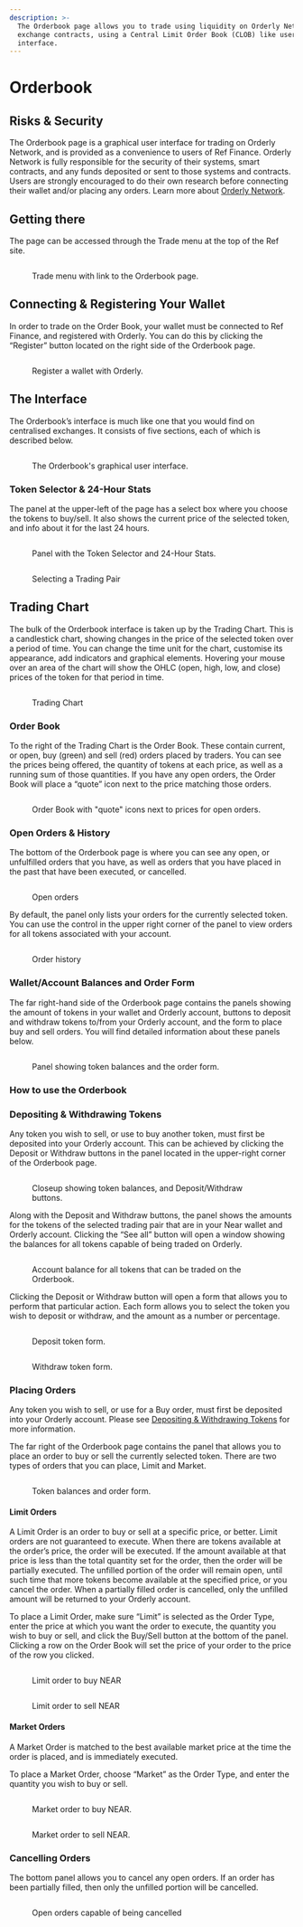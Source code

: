 ```yaml
---
description: >-
  The Orderbook page allows you to trade using liquidity on Orderly Network’s
  exchange contracts, using a Central Limit Order Book (CLOB) like user
  interface.
---
```


# Orderbook

## Risks & Security

The Orderbook page is a graphical user interface for trading on Orderly Network, and is provided as a convenience to users of Ref Finance. Orderly Network is fully responsible for the security of their systems, smart contracts, and any funds deposited or sent to those systems and contracts. Users are strongly encouraged to do their own research before connecting their wallet and/or placing any orders. Learn more about [Orderly Network](https://orderly.network/).

## Getting there

The page can be accessed through the Trade menu at the top of the Ref site.

<figure><img src="../.gitbook/assets/orderly_01_refmenu.png" alt=""><figcaption><p>Trade menu with link to the Orderbook page.</p></figcaption></figure>

## Connecting & Registering Your Wallet

In order to trade on the Order Book, your wallet must be connected to Ref Finance, and registered with Orderly. You can do this by clicking the “Register” button located on the right side of the Orderbook page.

<figure><img src="../.gitbook/assets/orderly_02b_register.png" alt=""><figcaption><p>Register a wallet with Orderly.</p></figcaption></figure>

## The Interface

The Orderbook’s interface is much like one that you would find on centralised exchanges. It consists of five sections, each of which is described below. &#x20;

<figure><img src="../.gitbook/assets/orderly_05_connected.png" alt=""><figcaption><p>The Orderbook's graphical user interface.</p></figcaption></figure>

### Token Selector & 24-Hour Stats

The panel at the upper-left of the page has a select box where you choose the tokens to buy/sell. It also shows the current price of the selected token, and info about it for the last 24 hours.

<figure><img src="../.gitbook/assets/orderly_05c_token24h.png" alt=""><figcaption><p>Panel with the Token Selector and 24-Hour Stats. </p></figcaption></figure>

<figure><img src="../.gitbook/assets/orderly_05b_listtokens.png" alt=""><figcaption><p>Selecting a Trading Pair</p></figcaption></figure>

## Trading Chart

The bulk of the Orderbook interface is taken up by the Trading Chart. This is a candlestick chart,  showing changes in the price of the selected token over a period of time. You can change the time unit for the chart, customise its appearance, add indicators and graphical elements. Hovering your mouse over an area of the chart will show the OHLC (open, high, low, and close) prices of the token for that period in time.

<figure><img src="../.gitbook/assets/orderly_05d_tradingchart.png" alt=""><figcaption><p>Trading Chart</p></figcaption></figure>

### Order Book

To the right of the Trading Chart is the Order Book. These contain current, or open, buy (green) and sell (red) orders placed by traders. You can see the prices being offered, the quantity of tokens at each price, as well as a running sum of those quantities. If you have any open orders, the Order Book will place a “quote” icon next to the price matching those orders.

<figure><img src="../.gitbook/assets/orderly_12_showordersinbook.png" alt=""><figcaption><p>Order Book with "quote" icons next to prices for open orders.</p></figcaption></figure>

### Open Orders & History

The bottom of the Orderbook page is where you can see any open, or unfulfilled orders that you have, as well as orders that you have placed in the past that have been executed, or cancelled.

<figure><img src="../.gitbook/assets/orderly_11_currentorders.png" alt=""><figcaption><p>Open orders</p></figcaption></figure>

By default, the panel only lists your orders for the currently selected token. You can use the control in the upper right corner of the panel to view orders for all tokens associated with your account.

<figure><img src="../.gitbook/assets/orderly_14_show_all_orders_history.png" alt=""><figcaption><p>Order history</p></figcaption></figure>

### Wallet/Account Balances and Order Form

The far right-hand side of the Orderbook page contains the panels showing the amount of tokens in your wallet and Orderly account, buttons to deposit and withdraw tokens to/from your Orderly account, and the form to place buy and sell orders. You will find detailed information about these panels below.

<figure><img src="../.gitbook/assets/orderly_05e_rightpanes.png" alt=""><figcaption><p>Panel showing token balances and the order form. </p></figcaption></figure>

### How to use the Orderbook

### Depositing & Withdrawing Tokens

Any token you wish to sell, or use to buy another token, must first be deposited into your Orderly account. This can be achieved by clicking the Deposit or Withdraw buttons in the panel located in the upper-right corner of the Orderbook page.

<figure><img src="../.gitbook/assets/orderly_06_balances.png" alt=""><figcaption><p>Closeup showing token balances, and Deposit/Withdraw buttons. </p></figcaption></figure>

Along with the Deposit and Withdraw buttons, the panel shows the amounts for the tokens of the selected trading pair that are in your Near wallet and Orderly account. Clicking the “See all” button will open a window showing the balances for all tokens capable of being traded on Orderly.

<figure><img src="../.gitbook/assets/orderly_06b_all_balances.png" alt=""><figcaption><p>Account balance for all tokens that can be traded on the Orderbook.</p></figcaption></figure>

Clicking the Deposit or Withdraw button will open a form that allows you to perform that particular action. Each form allows you to select the token you wish to deposit or withdraw, and the amount as a number or percentage.

<div>

<figure><img src="../.gitbook/assets/orderly_07a_depositnear.png" alt=""><figcaption><p>Deposit token form.</p></figcaption></figure>

 

<figure><img src="../.gitbook/assets/orderly_07b_withdrawusdc.png" alt=""><figcaption><p>Withdraw token form.</p></figcaption></figure>

</div>

### Placing Orders

Any token you wish to sell, or use for a Buy order, must first be deposited into your Orderly account. Please see [Depositing & Withdrawing Tokens](orderbook.md#depositing-and-withdrawing-tokens) for more information.

The far right of the Orderbook page contains the panel that allows you to place an order to buy or sell the currently selected token. There are two types of orders that you can place, Limit and Market.

<figure><img src="../.gitbook/assets/orderly_05e_rightpanes.png" alt=""><figcaption><p>Token balances and order form.</p></figcaption></figure>

#### Limit Orders

A Limit Order is an order to buy or sell at a specific price, or better. Limit orders are not guaranteed to execute. When there are tokens available at the order’s price, the order will be executed. If the amount available at that price is less than the total quantity set for the order, then the order will be partially executed. The unfilled portion of the order will remain open, until such time that more tokens become available at the specified price, or you cancel the order. When a partially filled order is cancelled, only the unfilled amount will be returned to your Orderly account.

To place a Limit Order, make sure “Limit” is selected as the Order Type, enter the price at which you want the order to execute, the quantity you wish to buy or sell, and click the Buy/Sell button at the bottom of the panel. Clicking a row on the Order Book will set the price of your order to the price of the row you clicked.

<div>

<figure><img src="../.gitbook/assets/orderly_08a_buy_limit.png" alt=""><figcaption><p>Limit order to buy NEAR</p></figcaption></figure>

 

<figure><img src="../.gitbook/assets/orderly_08b_sell_limit.png" alt=""><figcaption><p>Limit order to sell NEAR</p></figcaption></figure>

</div>

#### Market Orders

A Market Order is matched to the best available market price at the time the order is placed, and is immediately executed.

To place a Market Order, choose “Market” as the Order Type, and enter the quantity you wish to buy or sell.

<div>

<figure><img src="../.gitbook/assets/orderly_08c_buy_market.png" alt=""><figcaption><p>Market order to buy NEAR.</p></figcaption></figure>

 

<figure><img src="../.gitbook/assets/orderly_08d_sell_market.png" alt=""><figcaption><p>Market order to sell NEAR.</p></figcaption></figure>

</div>

### Cancelling Orders

The bottom panel allows you to cancel any open orders. If an order has been partially filled, then only the unfilled portion will be cancelled.

<figure><img src="../.gitbook/assets/orderly_11_currentorders.png" alt=""><figcaption><p>Open orders capable of being cancelled </p></figcaption></figure>
